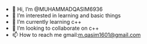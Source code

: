 - 👋 Hi, I’m @MUHAMMADQASIM6936
- 👀 I’m interested in learning and basic things
- 🌱 I’m currently learning c++
- 💞️ I’m looking to collaborate on c++ 
- 📫 How to reach me gmail:m.qasim1601@gmail.com

<!---
MUHAMMADQASIM6936/MUHAMMADQASIM6936 is a ✨ special ✨ repository because its `README.md` (this file) appears on your GitHub profile.
You can click the Preview link to take a look at your changes.
--->









